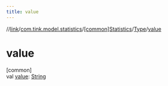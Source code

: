 ```yaml
---
title: value
---
```

//[link](../../../../index.html)/[com.tink.model.statistics](../../index.html)/[[common]Statistics](../index.html)/[Type](index.html)/[value](value.html)



# value



[common]\
val [value](value.html): [String](https://kotlinlang.org/api/latest/jvm/stdlib/kotlin/-string/index.html)




